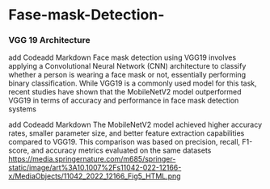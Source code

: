 # Fase-mask-Detection-
### VGG 19 Architecture
add Codeadd Markdown
Face mask detection using VGG19 involves applying a Convolutional Neural Network (CNN) architecture to classify whether a person is wearing a face mask or not, essentially performing binary classification. While VGG19 is a commonly used model for this task, recent studies have shown that the MobileNetV2 model outperformed VGG19 in terms of accuracy and performance in face mask detection systems

add Codeadd Markdown
The MobileNetV2 model achieved higher accuracy rates, smaller parameter size, and better feature extraction capabilities compared to VGG19. This comparison was based on precision, recall, F1-score, and accuracy metrics evaluated on the same datasets
https://media.springernature.com/m685/springer-static/image/art%3A10.1007%2Fs11042-022-12166-x/MediaObjects/11042_2022_12166_Fig5_HTML.png
